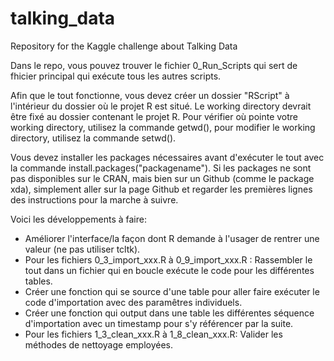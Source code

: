 # talking_data
Repository for the Kaggle challenge about Talking Data

Dans le repo, vous pouvez trouver le fichier 0_Run_Scripts qui sert de fhicier principal qui exécute tous les autres scripts. 

Afin que le tout fonctionne, vous devez créer un dossier "RScript" à l'intérieur du dossier où le projet R est situé. Le working directory devrait être fixé au dossier contenant le projet R. Pour vérifier où pointe votre working directory, utilisez la commande getwd(), pour modifier le working directory, utilisez la commande setwd().

Vous devez installer les packages nécessaires avant d'exécuter le tout avec la commande install.packages("packagename"). Si les packages ne sont pas disponibles sur le CRAN, mais bien sur un Github (comme le package xda), simplement aller sur la page Github et regarder les premières lignes des instructions pour la marche à suivre.

Voici les développements à faire:

- Améliorer l'interface/la façon dont R demande à l'usager de rentrer une valeur (ne pas utiliser tcltk).
- Pour les fichiers 0_3_import_xxx.R à 0_9_import_xxx.R : Rassembler le tout dans un fichier qui en boucle exécute le code pour les différentes tables.
- Créer une fonction qui se source d'une table pour aller faire exécuter le code d'importation avec des paramêtres individuels.
- Créer une fonction qui output dans une table les différentes séquence d'importation avec un timestamp pour s'y référencer par la suite.
- Pour les fichiers 1_3_clean_xxx.R à 1_8_clean_xxx.R: Valider les méthodes de nettoyage employées.
